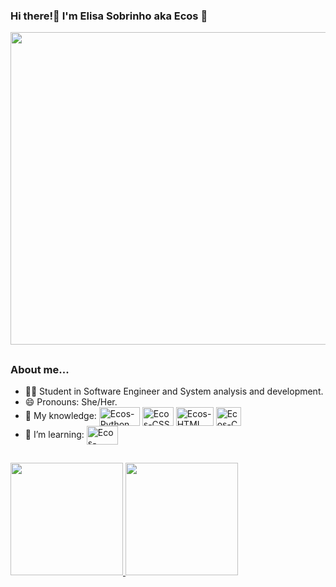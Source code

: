 ### Hi there!👋 I'm Elisa Sobrinho aka Ecos 🌿
<div>
  <img width="1000" height="500" src="https://68.media.tumblr.com/cfacacbd5b5a777ad879350d281f6240/tumblr_o0mrvdzLsI1unbtf2o1_500.gif">
</div>

##
### About me...
- 👩‍🎓 Student in Software Engineer and System analysis and development.
- 😄 Pronouns: She/Her.
- 🚀 My knowledge:
  <img align="center" alt="Ecos-Python" height="30" width="65" src="https://img.shields.io/badge/Python-3776AB?style=for-the-badge&logo=python&logoColor=white"/>
  <img align="center" alt="Ecos-CSS" height="30" width="50" src="https://img.shields.io/badge/CSS-239120?&style=for-the-badge&logo=css3&logoColor=white"/>
  <img align="center" alt="Ecos-HTML" height="30" width="60" src="https://img.shields.io/badge/HTML-239120?style=for-the-badge&logo=html5&logoColor=white"/>
  <img align="center" alt="Ecos-C" height="30" width="40" src="https://img.shields.io/badge/C-00599C?style=for-the-badge&logo=c&logoColor=white"/>
- 🌱 I’m learning:
    <img align="center" alt="Ecos-JavaScript" height="30" width="50" src="https://img.shields.io/badge/CSS-239120?&style=for-the-badge&logo=css3&logoColor=white"/>
##

<div>
  <a href="https://github.com/EcosElisa">
  <img height="180em" src="https://github-readme-stats.vercel.app/api?username=EcosElisa&show_icons=true&theme=bear&include_all_commits=true&count_private=true"/>
  <img height="180em" src="https://github-readme-stats.vercel.app/api/top-langs/?username=EcosElisa&layout=compact&langs_count=100&theme=bear"/>
</div>
